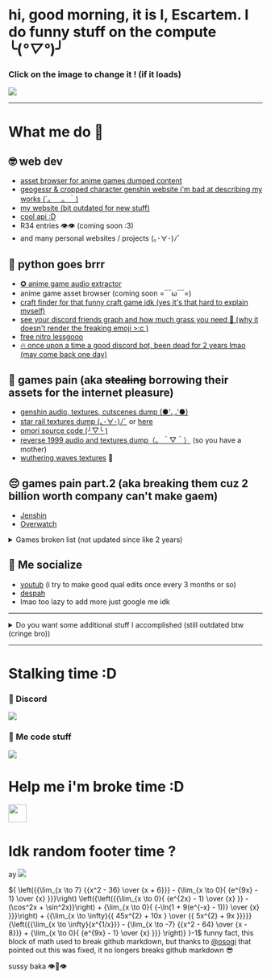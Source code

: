 # hi, good morning, it is I, Escartem. I do funny stuff on the compute ╰(*°▽°*)╯

### Click on the image to change it ! (if it loads)

[<img src="https://api.escartem.moe/p/ghm3" />](https://bit.ly/3DVM3vY)

---
# What me do 🤨

## 🤓 web dev 
- [asset browser for anime games dumped content](https://assets.escartem.moe)
- [geogessr & cropped character genshin website i'm bad at describing my works (´。＿。｀)](https://genshin-crop.web.app)
- [my website (bit outdated for new stuff)](https://escartem.moe)
- [cool api :D](https://api.escartem.moe)
- R34 entries 👁️👁️ (coming soon :3)
- and many personal websites / projects (｡･∀･)ﾉﾞ

## 🐍 python goes brrr

- [✪ anime game audio extractor](https://github.com/Escartem/AnimeWwise)
- anime game asset browser (coming soon =￣ω￣=)
- [craft finder for that funny craft game idk (yes it's that hard to explain myself)](https://github.com/Escartem/InfiniteCraftSearch)
- [see your discord friends graph and how much grass you need 🫵 (why it doesn't render the freaking emoji >:c )](https://github.com/Escartem/fwendator)
- [free nitro lessgooo](https://github.com/Escartem/GXNitro)
- [🔥 once upon a time a good discord bot, been dead for 2 years lmao (may come back one day)](https://blue-bot-web.web.app/)

## 👀 games pain (aka ~~stealing~~ borrowing their assets for the internet pleasure)

- [genshin audio, textures, cutscenes dump (●'◡'●)](https://github.com/umaichanuwu/AnimeLinks/blob/main/README.md)
- [star rail textures dump (｡･∀･)ﾉﾞ](https://github.com/umaichanuwu/AnimeLinks/blob/main/README.md#star-rail) or [here](https://github.com/umaichanuwu/StarRailTextures/blob/main/README.md)
- [omori source code (╯▽╰ )](https://github.com/Escartem/OmoriSource)
- [reverse 1999 audio and textures dump（。＾▽＾）](https://github.com/Escartem/Reverse1999Dump) (so you have a mother)
- [wuthering waves textures](https://github.com/Escartem/WutheringWavesTextures) 🐢

## 😔 games pain part.2 (aka breaking them cuz 2 billion worth company can't make gaem)

- [Jenshin](https://www.youtube.com/watch?v=ZrFx7MTdbVA)
- [Overwatch](https://www.youtube.com/watch?v=fOvITjNzI28)

<details>
    <summary>Games broken list (not updated since like 2 years)</summary>
    
     * Genshin Impact - out of map 6 times, broke ability cool-down, made paimon transcend out of existence, made wishes on non existing banner
     * Honkai: Star Rail - display error and objects going through walls
     * Minecraft - tampered with game code, save files, and much more
     * Overwatch - out of map and explored around
     * Overwatch 2 - also out of map a few days after the release
     * Warframe - transformed enemy in canon ball and transcended out of map
     * Slime Rancher - access zones of map before possible
     * Forza Horizon 2 - out of map
     * Forza Motosport 7 - transcended out of map in main menu
     * Tera - out of map
     * Undertale - tampered with game code
     * Goat Simulator - under map
     * Calico - pass though wall
     * Fortnite - out of map
     * Gmod - self explanatory, their physics engine sucks and therefore games like Half Life, Portal and Stanley Parable were also broken
     * Minecraft Dungeons - made illegal moves and crashed game way too many times
     * Yandere Simulator - out of map, made items and npc vanish out of existence
     * Superliminal - just transcended in alternates realms casually
 </details> 

 ## 🌿 Me socialize

 - [youtub](https://www.youtube.com/channel/UCdJy-MFYbTV26qSyfhJ_mXw) (i try to make good qual edits once every 3 months or so)
 - [despah](https://discord.gg/fzRdtVh)
 - lmao too lazy to add more just google me idk
 
 ---
 
 <details>
     <summary>Do you want some additional stuff I accomplished (still outdated btw (cringe bro))</summary>
     
     * bypassed free trials and licenses of many websites and softwares with multiples methods such as tampering with network
     * accessed school server admin panel and leaked usernames and passwords of every users among with wifi password (but I'm fine they were more impressed than angry against me :D)
     * unlocked way too many pc without the passwords security kinda sucks
     * jailbroke school pc, removed spyware and bypassed bios passwords to reinstall os. And also leaked all components, drivers and included software for others students to mod it.
     * reversed engineered covid qr codes to prove you don't have covid to make custom legal ones (only for my own learning did not shared anything with anyone pls no jail :c )
     
     * learned english, programming, drawing and all the rest myself, I hate following tutorials and have people to teach me
     * made my own qrcodes that are not working anymore
     * created 3D engines with Scratch cuz i was bored and also recreated entire FNAF 1 within Scratch too
     * rickrolled my entire city with qrcodes sticked everywhere >:D
     * infinite money glitch with vending machines when your credits are stored on your card and not in the machine (not even encrypted in the card they really wanted to give you free hot chocolate)
     * please youtube stop updating your app I need your bugs to skip all ads :c (until i find a way to get free yt premium)
     * sometime I create games for me and my friends (rpg maker and godot if someone is interested)
     * why pay for software and games when you can get them for free on sketchy russians websites
 </details>

---

# Stalking time :D

### 🗿 Discord
[<img src="https://api.escartem.moe/p/ghm3/despah" />](https://discord.gg/fzRdtVh)

### 🎴 Me code stuff
[<img src="https://api.escartem.moe/p/ghm3/waka" />](https://bluedb.escartem.moe/img/cat/005AA.jpg)

# Help me i'm broke time :D

[<img src="https://api.escartem.moe/p/ghm3/kofi" style="height: 36px;" />](https://ko-fi.com/J3J03KEUN)
 
# Idk random footer time ?

ay
<img src="https://moe-counter.glitch.me/get/@Escartem?theme=moebooru" />

${ \left({{\lim_{x \to 7} {{x^2 - 36} \over {x + 6}}} - {\lim_{x \to 0}{ {e^{9x} - 1} \over {x} }}}\right) \left({\left({{\lim_{x \to 0}{ {e^{2x} - 1} \over {x} }} - (\cos^2x + \sin^2x)}\right) + {\lim_{x \to 0}{ {-\ln(1 + 9(e^{-x} - 1))} \over {x} }}}\right) + {{\lim_{x \to \infty}{{ 45x^{2} + 10x  } \over {{ 5x^{2} + 9x  }}}}}{\left({{\lim_{x \to \infty}{x^{1/x}}} - {\lim_{x \to -7} {{x^2 - 64} \over {x - 8}}} + {\lim_{x \to 0}{ {e^{9x} - 1} \over {x} }}} \right)} }-1$
funny fact, this block of math used to break github markdown, but thanks to [@osogi](https://github.com/osogi) that pointed out this was fixed, it no longers breaks github markdown 😎
 
sussy baka 👁️👄👁️
